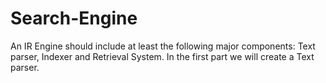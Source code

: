 # Search-Engine
An IR Engine should include at least the following major components: Text parser, Indexer and Retrieval System. In the first part we will create a Text parser.
